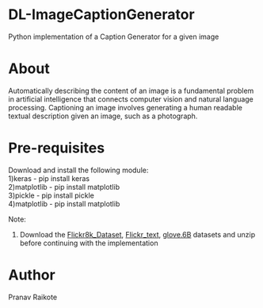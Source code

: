 # DL-ImageCaptionGenerator
Python implementation of a Caption Generator for a given image

# About
Automatically describing the content of an image is a fundamental problem in artificial intelligence that connects computer vision and natural language processing. Captioning an image involves generating a human readable textual description given an image, such as a photograph. <br>

# Pre-requisites
Download and install the following module: <br> 
1)keras - pip install keras <br>
2)matplotlib - pip install matplotlib <br>
3)pickle - pip install pickle <br>
4)matplotlib - pip install matplotlib <br>

Note:
1. Download the [Flickr8k_Dataset](https://github.com/jbrownlee/Datasets/releases/download/Flickr8k/Flickr8k_Dataset.zip), [Flickr_text](https://github.com/jbrownlee/Datasets/releases/download/Flickr8k/Flickr8k_text.zip), [glove.6B](http://nlp.stanford.edu/data/glove.6B.zip) datasets and unzip before continuing with the implementation

# Author
Pranav Raikote

